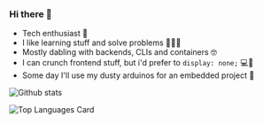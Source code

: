 ### Hi there 👋

- Tech enthusiast 🔬
- I like learning stuff and solve problems 👨🏼‍💻
- Mostly dabling with backends, CLIs and containers 🤓
- I can crunch frontend stuff, but i'd prefer to `display: none;` 💻🎨
- Some day I'll use my dusty arduinos for an embedded project 🤣

![Github stats](https://github-readme-stats-sigma-five.vercel.app/api?username=FrancescoLuzzi&theme=default&show_icons=true&count_private=true)

![Top Languages Card](https://github-readme-stats-git-masterrstaa-rickstaa.vercel.app/api/top-langs/?username=FrancescoLuzzi&layout=compact)

<!--
**FrancescoLuzzi/FrancescoLuzzi** is a ✨ _special_ ✨ repository because its `README.md` (this file) appears on your GitHub profile.

Here are some ideas to get you started:

- 🔭 I’m currently working on ...
- 🌱 I’m currently learning ...
- 👯 I’m looking to collaborate on ...
- 🤔 I’m looking for help with ...
- 💬 Ask me about ...
- 📫 How to reach me: ...
- 😄 Pronouns: ...
- ⚡ Fun fact: ...
-->
